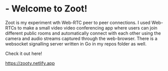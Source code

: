 # - Welcome to Zoot!

Zoot is my experiment wth Web-RTC peer to peer connections.  I used Web-RTCs to make a small video video conferencing app where users can join different public rooms and automatically connect with each other using the camera and audio streams captured through the web-browser.  There is a websocket signalling server written in Go in my repos folder as well.

Check it out here!

https://zooty.netlify.app
